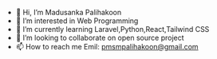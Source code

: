 - 👋 Hi, I’m Madusanka Palihakoon
- 👀 I’m interested in Web Programming
- 🌱 I’m currently learning Laravel,Python,React,Tailwind CSS
- 💞️ I’m looking to collaborate on open source project
- 📫 How to reach me Emil: pmsmpalihakoon@gmail.com
